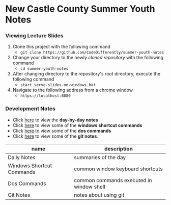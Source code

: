 # New Castle County Summer Youth Notes


### Viewing Lecture Slides
1. Clone this project with the following command
	* `git clone https://github.com/CodeDifferently/summer-youth-notes`
2. Change your directory to the newly _cloned repository_ with the following command
	* `cd summer-youth-notes` 
3. After changing directory to the repository's root directory, execute the following command
	* `start serve-slides-on-windows.bat`
4. Navigate to the following address from a chrome window
	* `https://localhost:8080`

### Development Notes
* Click [here](./daily-notes) to view the **day-by-day notes**
* Click [here](./windows-shortcut-commands.md) to view some of the **windows shortcut commands**
* Click [here](./dos-commands.md) to view some of the **dos commands**
* Click [here](./git-notes) to view some of the **git notes**.


| name                      | description                                   | 
|---------------------------|-----------------------------------------------|
| Daily Notes               | summaries of the day                          |
| Windows Shortcut Commands | common window keyboard shortcuts              |
| Dos Commands              | common commands executed in window shell      |
| Git Notes                 | notes about using git                         |
